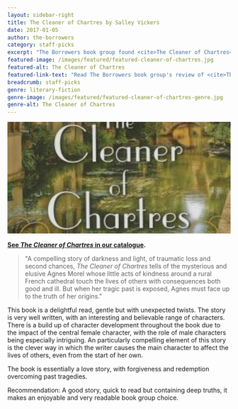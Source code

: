 ```yaml
---
layout: sidebar-right
title: The Cleaner of Chartres by Salley Vickers
date: 2017-01-05
author: the-borrowers
category: staff-picks
excerpt: "The Borrowers book group found <cite>The Cleaner of Chartres</cite> 'a delightful read'"
featured-image: /images/featured/featured-cleaner-of-chartres.jpg
featured-alt: The Cleaner of Chartres
featured-link-text: "Read The Borrowers book group's review of <cite>The Cleaner of Chartres</cite>, by Salley Vickers."
breadcrumb: staff-picks
genre: literary-fiction
genre-image: /images/featured/featured-cleaner-of-chartres-genre.jpg
genre-alt: The Cleaner of Chartres
---
```


![The Cleaner of Chartres](/images/featured/featured-cleaner-of-chartres.jpg)

**[See <cite>The Cleaner of Chartres</cite> in our catalogue](https://suffolk.spydus.co.uk/cgi-bin/spydus.exe/ENQ/OPAC/BIBENQ?BRN=1254237).**

> "A compelling story of darkness and light, of traumatic loss and second chances, <cite>The Cleaner of Chartres</cite> tells of the mysterious and elusive Agnes Morel whose little acts of kindness around a rural French cathedral touch the lives of others with consequences both good and ill. But when her tragic past is exposed, Agnes must face up to the truth of her origins."

This book is a delightful read, gentle but with unexpected twists. The story is very well written, with an interesting and believable range of characters. There is a build up of character development throughout the book due to the impact of the central female character, with the role of male characters being especially intriguing. An particularly compelling element of this story is the clever way in which the writer causes the main character to affect the lives of others, even from the start of her own.

The book is essentially a love story, with forgiveness and redemption overcoming past tragedies.

Recommendation: A good story, quick to read but containing deep truths, it makes an enjoyable and very readable book group choice.
